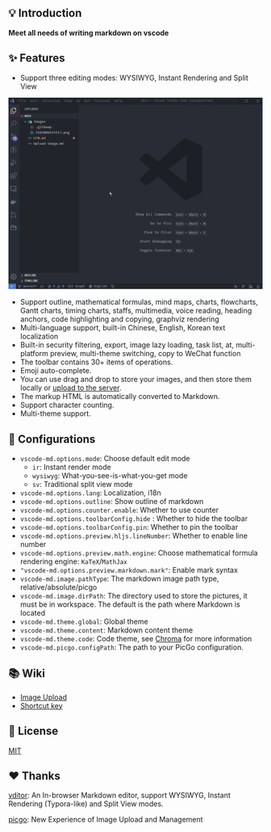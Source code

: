 ## 💡 Introduction

**Meet all needs of writing markdown on vscode**

## ✨ Features

- Support three editing modes: WYSIWYG, Instant Rendering and Split View

![](./docs/images/1.gif)

- Support outline, mathematical formulas, mind maps, charts, flowcharts, Gantt charts, timing charts, staffs, multimedia, voice reading, heading anchors, code highlighting and copying, graphviz rendering
- Multi-language support, built-in Chinese, English, Korean text localization
- Built-in security filtering, export, image lazy loading, task list, at, multi-platform preview, multi-theme switching, copy to WeChat function
- The toolbar contains 30+ items of operations.
- Emoji auto-complete.
- You can use drag and drop to store your images, and then store them locally or [upload to the server](./docs/Upload-Image.md).
- The markup HTML is automatically converted to Markdown.
- Support character counting.
- Multi-theme support.

## 🔧 Configurations

- `vscode-md.options.mode`: Choose default edit mode
  - `ir`: Instant render mode
  - `wysiwyg`: What-you-see-is-what-you-get mode
  - `sv`: Traditional split view mode
- `vscode-md.options.lang`: Localization, i18n
- `vscode-md.options.outline`: Show outline of markdown
- `vscode-md.options.counter.enable`: Whether to use counter
- `vscode-md.options.toolbarConfig.hide` : Whether to hide the toolbar
- `vscode-md.options.toolbarConfig.pin`: Whether to pin the toolbar
- `vscode-md.options.preview.hljs.lineNumber`: Whether to enable line number
- `vscode-md.options.preview.math.engine`: Choose mathematical formula rendering engine: `KaTeX`/`MathJax`
- `"vscode-md.options.preview.markdown.mark"`: Enable mark syntax
- `vscode-md.image.pathType`: The markdown image path type, relative/absolute/picgo
- `vscode-md.image.dirPath`: The directory used to store the pictures, it must be in workspace. The default is the path where Markdown is located
- `vscode-md.theme.global`: Global theme
- `vscode-md.theme.content`: Markdown content theme
- `vscode-md.theme.code`: Code theme, see [Chroma](https://xyproto.github.io/splash/docs/all.html) for more information
- `vscode-md.picgo.configPath`: The path to your PicGo configuration.

## 📚 Wiki

- [Image Upload](./docs/Upload-Image.md)
- [Shortcut key](https://hacpai.com/article/1582778815353#English)

## 📄 License

[MIT](https://opensource.org/licenses/MIT)

## ❤️ Thanks

[vditor](https://vditor.b3log.org/): An In-browser Markdown editor, support WYSIWYG, Instant Rendering (Typora-like) and Split View modes.

[picgo](https://picgo.github.io/PicGo-Doc/en/guide/#instruction): New Experience of Image Upload and Management
